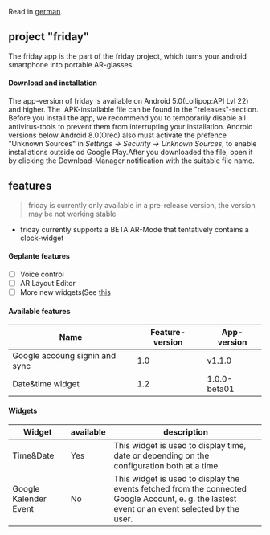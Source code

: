 Read in [german](README.md)
## project "friday"
The friday app is the part of the friday project, which turns your android smartphone into portable AR-glasses.

#### Download and installation
The app-version of friday is available on Android 5.0(Lollipop:API Lvl 22) and higher. The .APK-installable file can be found in the "releases"-section. Before you install the app, we recommend you to temporarily disable all antivirus-tools to prevent them from interrupting your installation. Android versions below Android 8.0(Oreo) also must activate the prefence "Unknown Sources" in _Settings -> Security -> Unknown Sources_, to enable installations outside od Google Play.After you downloaded the file, open it by clicking the Download-Manager notification with the suitable file name.

## features
> friday is currently only available in a pre-release version, the version may be not working stable

- friday currently supports a BETA AR-Mode that tentatively contains a clock-widget

#### Geplante features
- [ ] Voice control
- [ ] AR Layout Editor
- [ ] More new widgets(See [this](#widgets)
#### Available features
Name | Feature-version | App-version
-----|-----------------|------------
Google accoung signin and sync | 1.0 | v1.1.0
Date&time widget | 1.2 | 1.0.0-beta01
#### Widgets
Widget | available | description
-------|-----------|-------------
Time&Date|Yes|This widget is used to display time, date or depending on the configuration both at a time.
Google Kalender Event|No|This widget is used to display the events fetched from the connected Google Account, e. g. the lastest event or an event selected by the user.
